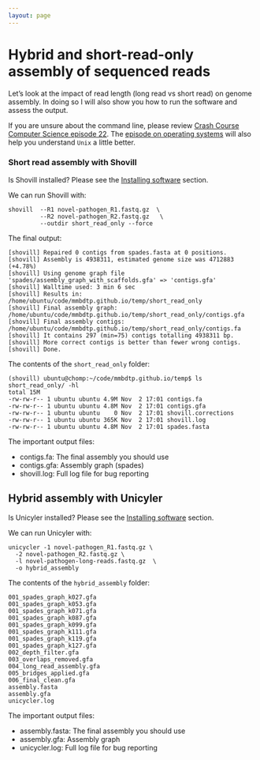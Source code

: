 ```yaml
---
layout: page
---
```


# Hybrid and short-read-only assembly of sequenced reads
Let’s look at the impact of read length (long read vs short read) on genome assembly. 
In doing so I will also show you how to run the software and assess the output.

If you are unsure about the command line, please review [Crash Course Computer Science episode 22](https://www.youtube.com/watch?v=4RPtJ9UyHS0&list=PL8dPuuaLjXtNlUrzyH5r6jN9ulIgZBpdo&index=23). The [episode on operating systems](https://www.youtube.com/watch?v=26QPDBe-NB8&list=PL8dPuuaLjXtNlUrzyH5r6jN9ulIgZBpdo&index=19) will also help you understand `Unix` a little better. 

### Short read assembly with Shovill
Is Shovill installed? Please see the [Installing software](seq-analysis/installing) section.

We can run Shovill with:
```
shovill  --R1 novel-pathogen_R1.fastq.gz  \
         --R2 novel-pathogen_R2.fastq.gz   \
         --outdir short_read_only --force
```

The final output: 

```
[shovill] Repaired 0 contigs from spades.fasta at 0 positions.
[shovill] Assembly is 4938311, estimated genome size was 4712883 (+4.78%)
[shovill] Using genome graph file 'spades/assembly_graph_with_scaffolds.gfa' => 'contigs.gfa'
[shovill] Walltime used: 3 min 6 sec
[shovill] Results in: /home/ubuntu/code/mmbdtp.github.io/temp/short_read_only
[shovill] Final assembly graph: /home/ubuntu/code/mmbdtp.github.io/temp/short_read_only/contigs.gfa
[shovill] Final assembly contigs: /home/ubuntu/code/mmbdtp.github.io/temp/short_read_only/contigs.fa
[shovill] It contains 297 (min=75) contigs totalling 4938311 bp.
[shovill] More correct contigs is better than fewer wrong contigs.
[shovill] Done.
```

The contents of the `short_read_only` folder: 

```
(shovill) ubuntu@chomp:~/code/mmbdtp.github.io/temp$ ls short_read_only/ -hl
total 15M
-rw-rw-r-- 1 ubuntu ubuntu 4.9M Nov  2 17:01 contigs.fa
-rw-rw-r-- 1 ubuntu ubuntu 4.8M Nov  2 17:01 contigs.gfa
-rw-rw-r-- 1 ubuntu ubuntu    0 Nov  2 17:01 shovill.corrections
-rw-rw-r-- 1 ubuntu ubuntu 365K Nov  2 17:01 shovill.log
-rw-rw-r-- 1 ubuntu ubuntu 4.8M Nov  2 17:01 spades.fasta
```

The important output files:

* contigs.fa: The final assembly you should use
* contigs.gfa: Assembly graph (spades)
* shovill.log: Full log file for bug reporting

## Hybrid assembly with Unicyler 

Is Unicyler installed? Please see the [Installing software](seq-analysis/installing) section. 

We can run Unicyler with:
```
unicycler -1 novel-pathogen_R1.fastq.gz \
  -2 novel-pathogen_R2.fastq.gz \
  -l novel-pathogen-long-reads.fastq.gz  \
  -o hybrid_assembly
```


The contents of the `hybrid_assembly` folder: 

```
001_spades_graph_k027.gfa
001_spades_graph_k053.gfa
001_spades_graph_k071.gfa
001_spades_graph_k087.gfa
001_spades_graph_k099.gfa
001_spades_graph_k111.gfa
001_spades_graph_k119.gfa
001_spades_graph_k127.gfa
002_depth_filter.gfa
003_overlaps_removed.gfa
004_long_read_assembly.gfa
005_bridges_applied.gfa
006_final_clean.gfa
assembly.fasta
assembly.gfa
unicycler.log
```

The important output files:

* assembly.fasta: The final assembly you should use
* assembly.gfa: Assembly graph 
* unicycler.log: Full log file for bug reporting